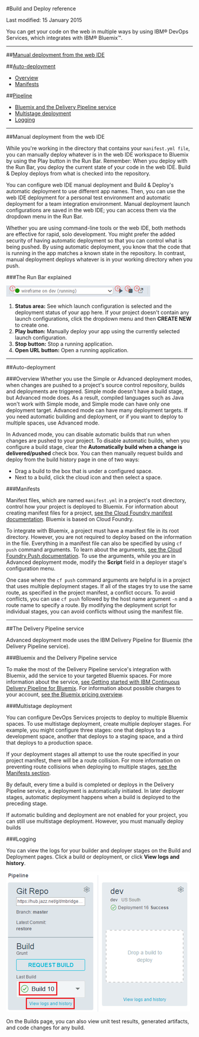 #Build and Deploy reference

Last modified: 15 January 2015

You can get your code on the web in multiple ways by using IBM® DevOps Services, which integrates with IBM® Bluemix™.

---
##[Manual deployment from the web IDE](#manual)

##[Auto-deployment](#auto)
* [Overview](#autohow)
* [Manifests](#manifests)

##[Pipeline](#pipeline)
* [Bluemix and the Delivery Pipeline service](#service)
* [Multistage deployment](#multi)
* [Logging](#logs)

<!--
##[Additional resources](#addl)
* [Charging](#charging)
* [Bluemix Delivery Pipeline Service Documentation](#servicedoc)
-->

---
<a name="manual"></a>
##Manual deployment from the web IDE

While you're working in the directory that contains your `manifest.yml file`, you can manually deploy whatever is in the web IDE workspace to Bluemix by using the Play button in the Run Bar. Remember: When you deploy with the Run Bar, you deploy the current state of your code in the web IDE. Build &amp; Deploy deploys from what is checked into the repository.

You can configure web IDE manual deployment and Build &amp; Deploy's automatic deployment to use different app names. Then, you can use the web IDE deployment for a personal test environment and automatic deployment for a team integration environment. Manual deployment launch configurations are saved in the web IDE; you can access them via the dropdown menu in the Run Bar. 

Whether you are using command-line tools or the web IDE, both methods are effective for rapid, solo development. You might prefer the added security of having automatic deployment so that you can control what is being pushed. By using automatic deployment, you know that the code that is running in the app matches a known state in the repository. In contrast, manual deployment deploys whatever is in your working directory when you push.

###The Run Bar explained

![Annotated Run Bar screenshot][7]

1. **Status area:** See which launch configuration is selected and the deployment status of your app here. If your project doesn't contain any launch configurations, click the dropdown menu and then **CREATE NEW** to create one.
2. **Play button:** Manually deploy your app using the currently selected launch configuration.
3. **Stop button:** Stop a running application. 
4. **Open URL button:** Open a running application. 

---
<a name="auto"></a>
##Auto-deployment

###Overview
Whether you use the Simple or Advanced deployment modes, when changes are pushed to a project's source control repository, builds and deployments are triggered. Simple mode doesn't have a build stage, but Advanced mode does. As a result, compiled languages such as Java won't work with Simple mode, and Simple mode can have only one deployment target. Advanced mode can have many deployment targets. If you need automatic building and deployment, or if you want to deploy to multiple spaces, use Advanced mode.  

In Advanced mode, you can disable automatic builds that run when changes are pushed to your project. To disable automatic builds, when you configure a build stage, clear the **Automatically build when a change is delivered/pushed** check box. You can then manually request builds and deploy from the build history page in one of two ways:
  * Drag a build to the box that is under a configured space.
  * Next to a build, click the cloud icon and then select a space.

<a name="manifests"></a>
###Manifests

Manifest files, which are named `manifest.yml` in a project's root directory, control how your project is deployed to Bluemix. For information about creating manifest files for a project, [see the Cloud Foundry manifest documentation][2]. Bluemix is based on Cloud Foundry.

To integrate with Bluemix, a project must have a manifest file in its root directory. However, you are not required to deploy based on the information in the file. Everything in a manifest file can also be specified by using `cf push` command arguments. To learn about the arguments, [see the Cloud Foundry Push documentation][3]. To use the arguments, while you are in Advanced deployment mode, modify the **Script** field in a deployer stage's configuration menu.

One case where the `cf push` command arguments are helpful is in a project that uses multiple deployment stages. If all of the stages try to use the same route, as specified in the project manifest, a conflict occurs. To avoid conflicts, you can use `cf push` followed by the host name argument `-n` and a route name to specify a route. By modifying the deployment script for individual stages, you can avoid conflicts without using the manifest file.

---
<a name="pipeline"></a>
##The Delivery Pipeline service

Advanced deployment mode uses the IBM Delivery Pipeline for Bluemix (the Delivery Pipeline service). 

<a name="service"></a>
###Bluemix and the Delivery Pipeline service

To make the most of the Delivery Pipeline service's integration with Bluemix, add the service to your targeted Bluemix spaces. For more information about the service, [see Getting started with IBM Continuous Delivery Pipeline for Bluemix][3]. For information about possible charges to your account, [see the Bluemix pricing overview][4].

<a name="multi"></a>
###Multistage deployment

You can configure DevOps Services projects to deploy to multiple Bluemix spaces. To use multistage deployment, create multiple deployer stages. For example, you might configure three stages: one that deploys to a development space, another that deploys to a staging space, and a third that deploys to a production space. 

If your deployment stages all attempt to use the route specified in your project manifest, there will be a route collision. For more information on preventing route collisions when deploying to multiple stages, [see the Manifests section][6].

By default, every time a build is completed or deploys in the Delivery Pipeline service, a deployment is automatically initiated. In later deployer stages, automatic deployment happens when a build is deployed to the preceding stage.

If automatic building and deployment are not enabled for your project, you can still use multistage deployment. However, you must manually deploy builds

<a name="logs"></a>
###Logging

You can view the logs for your builder and deployer stages on the Build and Deployment pages. Click a build or deployment, or click **View logs and history**.

![Locations that open history pages from Advanced Build & Deploy][5]

On the Builds page, you can also view unit test results, generated artifacts, and code changes for any build.  


<!--
<a name="addl"></a>
##Additional resources
-->




 
[1]: http://docs.cloudfoundry.org/devguide/deploy-apps/manifest.html
[2]: https://www.ng.bluemix.net/docs/#services/DeliveryPipeline/index.html#getstartwithCD
[3]: http://docs.cloudfoundry.org/devguide/installcf/whats-new-v6.html#push
[4]: https://ace.ng.bluemix.net/#/pricing/cloudOEPaneId=pricing
[5]: ./images/open_logs.png
[6]: #manifests
[7]: ./images/runbar-annotated.png
